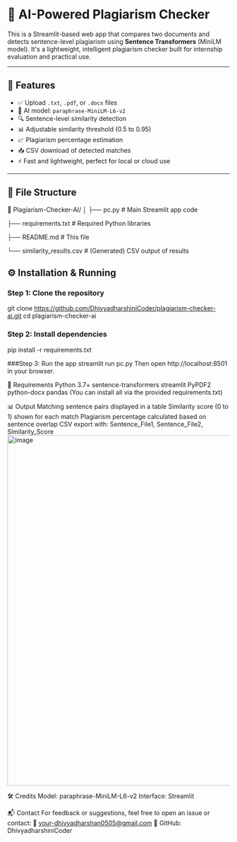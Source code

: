 # 🧠 AI-Powered Plagiarism Checker

This is a Streamlit-based web app that compares two documents and detects sentence-level plagiarism using **Sentence Transformers** (MiniLM model). It's a lightweight, intelligent plagiarism checker built for internship evaluation and practical use.

---

## 🚀 Features

- ✅ Upload `.txt`, `.pdf`, or `.docx` files
- 🧠 AI model: `paraphrase-MiniLM-L6-v2`
- 🔍 Sentence-level similarity detection
- 📊 Adjustable similarity threshold (0.5 to 0.95)
- 📈 Plagiarism percentage estimation
- 📥 CSV download of detected matches
- ⚡ Fast and lightweight, perfect for local or cloud use

---

## 📂 File Structure

📁 Plagiarism-Checker-AI/
│
├── pc.py # Main Streamlit app code

├── requirements.txt # Required Python libraries

├── README.md # This file

└── similarity_results.csv # (Generated) CSV output of results

## ⚙️ Installation & Running

### Step 1: Clone the repository
git clone https://github.com/DhivyadharshiniCoder/plagiarism-checker-ai.git
cd plagiarism-checker-ai

### Step 2: Install dependencies
pip install -r requirements.txt

###Step 3: Run the app
streamlit run pc.py
Then open http://localhost:8501 in your browser.

📌 Requirements
Python 3.7+
sentence-transformers
streamlit
PyPDF2
python-docx
pandas
(You can install all via the provided requirements.txt)

📊 Output
Matching sentence pairs displayed in a table
Similarity score (0 to 1) shown for each match
Plagiarism percentage calculated based on sentence overlap
CSV export with: Sentence_File1, Sentence_File2, Similarity_Score
<img width="720" height="792" alt="image" src="https://github.com/user-attachments/assets/24a176ba-120c-4ac4-91ab-35c9362f8035" />


🛠️ Credits
Model: paraphrase-MiniLM-L6-v2
Interface: Streamlit

📬 Contact
For feedback or suggestions, feel free to open an issue or contact:
📧 your-dhivyadharshan0505@gmail.com
👤 GitHub: DhivyadharshiniCoder
